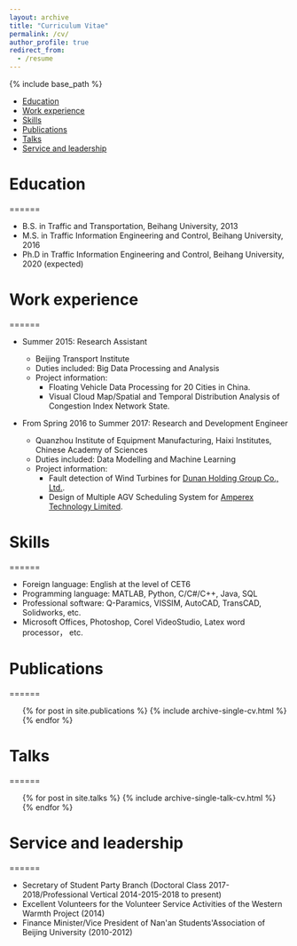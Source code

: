 ```yaml
---
layout: archive
title: "Curriculum Vitae"
permalink: /cv/
author_profile: true
redirect_from:
  - /resume
---
```


{% include base_path %}
+ [Education](#Education)
+ [Work experience](#Workexperience)
+ [Skills](#Skills)
+ [Publications](#Publications)
+ [Talks](#Talks)
+ [Service and leadership](#Serviceandleadership)

# <a name="Education"></a>Education
======
* B.S. in Traffic and Transportation, Beihang University, 2013
* M.S. in Traffic Information Engineering and Control, Beihang University, 2016
* Ph.D in Traffic Information Engineering and Control, Beihang University, 2020 (expected)

# <a name="Workexperience"></a>Work experience
======
* Summer 2015: Research Assistant
  * Beijing Transport Institute
  * Duties included: Big Data Processing and Analysis
  * Project information: 
    * Floating Vehicle Data Processing for 20 Cities in China.
    * Visual Cloud Map/Spatial and Temporal Distribution Analysis of Congestion Index Network State.

* From Spring 2016 to Summer 2017: Research and Development Engineer
  * Quanzhou Institute of Equipment Manufacturing, Haixi Institutes, Chinese Academy of Sciences
  * Duties included: Data Modelling and Machine Learning
  * Project information: 
    * Fault detection of Wind Turbines for [Dunan Holding Group Co., Ltd.](http://www.chinadunan.com/).
    * Design of Multiple AGV Scheduling System for [Amperex Technology Limited](http://www.catlbattery.com/).
 
# <a name="Skills"></a>Skills
======
* Foreign language: English at the level of CET6
* Programming language: MATLAB, Python, C/C#/C++, Java, SQL
* Professional software: Q-Paramics, VISSIM, AutoCAD, TransCAD, Solidworks, etc.
* Microsoft Offices, Photoshop, Corel VideoStudio, Latex word processor， etc.
 
# <a name="Publications"></a>Publications
======
  <ul>{% for post in site.publications %}
    {% include archive-single-cv.html %}
  {% endfor %}</ul>
  
  
# <a name="Talks"></a>Talks
======
  <ul>{% for post in site.talks %}
    {% include archive-single-talk-cv.html %}
  {% endfor %}</ul>
  
  
# <a name="Serviceandleadership"></a>Service and leadership
======
* Secretary of Student Party Branch (Doctoral Class 2017-2018/Professional Vertical 2014-2015-2018 to present)
* Excellent Volunteers for the Volunteer Service Activities of the Western Warmth Project (2014)
* Finance Minister/Vice President of Nan'an Students'Association of Beijing University (2010-2012)
